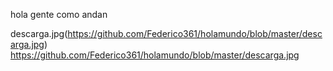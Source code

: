 hola gente como andan

descarga.jpg(https://github.com/Federico361/holamundo/blob/master/descarga.jpg)
https://github.com/Federico361/holamundo/blob/master/descarga.jpg
